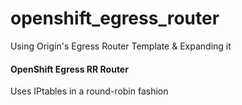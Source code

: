 # openshift_egress_router
Using Origin's Egress Router Template &amp; Expanding it

#### OpenShift Egress RR Router
Uses IPtables in a round-robin fashion
